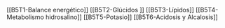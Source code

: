 [[B5T1-Balance energético]]
[[B5T2-Glúcidos ]]
[[B5T3-Lípidos]]
[[B5T4-Metabolismo hidrosalino]]
[[B5T5-Potasio]]
[[B5T6-Acidosis y Alcalosis]]
